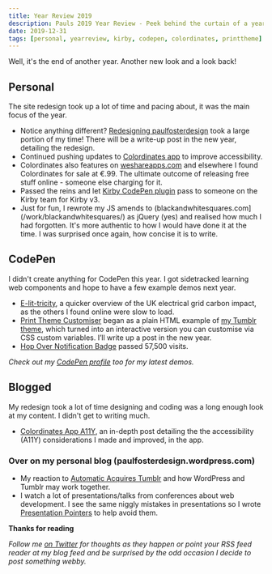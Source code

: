```yaml
---
title: Year Review 2019
description: Pauls 2019 Year Review - Peek behind the curtain of a years work, posts and coding.
date: 2019-12-31
tags: [personal, yearreview, kirby, codepen, colordinates, printtheme]
---
```

Well, it's the end of another year. Another new look and a look back!

## Personal

The site redesign took up a lot of time and pacing about, it was the main focus of the year.

* Notice anything different? [Redesigning paulfosterdesign](/) took a large portion of my time! There will be a write-up post in the new year, detailing the redesign. 
* Continued pushing updates to [Colordinates app](/blog/colordinates/) to improve accessibility.
* Colordinates also features on [weshareapps.com](https://weshareapps.com/app/colordinates/) and elsewhere I found Colordinates for sale at €.99. The ultimate outcome of releasing free stuff online - someone else charging for it.
* Passed the reins and let [Kirby CodePen plugin](/blog/kirby-codepen-plugin/) pass to someone on the Kirby team for Kirby v3.
* Just for fun, I rewrote my JS amends to (blackandwhitesquares.com](/work/blackandwhitesquares/) as jQuery (yes) and realised how much I had forgotten. It's more authentic to how I would have done it at the time. I was surprised once again, how concise it is to write.

## CodePen

I didn't create anything for CodePen this year. I got sidetracked learning web components and hope to have a few example demos next year. 

* [E-lit-tricity](https://codepen.io/plfstr/full/OGXMdQ), a quicker overview of the UK electrical grid carbon impact, as the others I found online were slow to load.
* [Print Theme Customiser](https://codepen.io/plfstr/full/VwZqyjM) began as a plain HTML example of [my Tumblr theme](/work/print-theme/), which turned into an interactive version you can customise via CSS custom variables. I’ll write up a post in the new year.
* [Hop Over Notification Badge](/blog/hop-over-notification-badge/) passed 57,500 visits. 

_Check out my [CodePen profile](https://codepen.io/plfstr) too for my latest demos._

## Blogged

My redesign took a lot of time designing and coding was a long enough look at my content. I didn't get to writing much. 

* [Colordinates App A11Y](/blog/colordinates-app-a11y/), an in-depth post detailing the the accessibility (A11Y) considerations I made and improved, in the app.

### Over on my personal blog (paulfosterdesign.wordpress.com)

* My reaction to [Automatic Acquires Tumblr](https://paulfosterdesign.wordpress.com/2019/08/14/automatic-acquires-tumblr/) and how WordPress and Tumblr may work together.
* I watch a lot of presentations/talks from conferences about web development. I see the same niggly mistakes in presentations so I wrote [Presentation Pointers](https://paulfosterdesign.wordpress.com/2019/10/23/presentation-pointers/) to help avoid them.

**Thanks for reading**

_Follow me [on Twitter](https://twitter.com/plfstr) for thoughts as they happen or point your RSS feed reader at my blog feed and be surprised by the odd occasion I decide to post something webby._